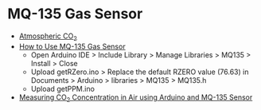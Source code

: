 # MQ-135 Gas Sensor

* [Atmospheric CO<sub>2</sub>](https://www.co2.earth/)
* [How to Use MQ-135 Gas Sensor](https://www.codrey.com/electronic-circuits/how-to-use-mq-135-gas-sensor/)
  * Open Arduino IDE > Include Library > Manage Libraries > MQ135 > Install > Close
  * Upload getRZero.ino > Replace the default RZERO value (76.63) in Documents > Arduino > libraries > MQ135 > MQ135.h
  * Upload getPPM.ino
* [Measuring CO<sub>2</sub> Concentration in Air using Arduino and MQ-135 Sensor](https://circuitdigest.com/microcontroller-projects/interfacing-mq135-gas-sensor-with-arduino-to-measure-co2-levels-in-ppm)

